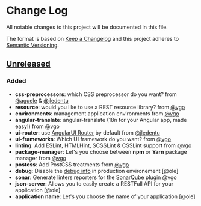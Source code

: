 # Change Log

All notable changes to this project will be documented in this file.

The format is based on [Keep a Changelog](http://keepachangelog.com/) and this project adheres to [Semantic Versioning](http://semver.org/).

## [Unreleased]

### Added

- **css-preprocessors**: which CSS preprocessor do you want? from [@aguele] & [@jledentu]
- **resource**: would you like to use a REST resource library? from [@vgo]
- **environments**: management application environments from [@vgo]
- **angular-translate**: angular-translate (18n for your Angular app, made easy!) from [@vgo]
- **ui-router**: use [AngularUI Router](https://github.com/angular-ui/ui-router) by default from [@jledentu]
- **ui-frameworks**: Which UI framework do you want? from [@vgo]
- **linting**: Add ESLint, HTMLHint, SCSSLint & CSSLint support from [@vgo]
- **package-manager**: Let's you choose between **npm** or **Yarn** package manager from [@vgo]
- **postcss**: Add PostCSS treatments from [@vgo]
- **debug**: Disable the [debug info](https://docs.angularjs.org/api/ng/provider/$compileProvider#debugInfoEnabled) in production environement [@ole]
- **sonar**: Generate linters reporters for the [SonarQube](https://github.com/groupe-sii/sonar-web-frontend-plugin) plugin [@vgo]
- **json-server**: Allows you to easily create a RESTFull API for your application [@ole]
- **application name**: Let's you choose the name of your application [@ole]

[@aguele]: https://github.com/aguele
[@jledentu]: https://github.com/jledentu
[@vgo]: https://github.com/ValentinGot

[Unreleased]: https://github.com/groupe-sii/generator-webpack-angular/tree/develop
